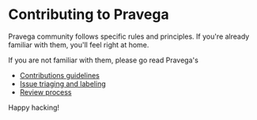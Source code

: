 Contributing to Pravega 
======================================

Pravega community follows specific rules and principles. If you're already familiar with them, you'll feel right at home.

If you are not familiar with them, please go read Pravega's 
* [Contributions guidelines](https://github.com/emccode/pravega/wiki/Contributing)
* [Issue triaging and labeling](https://github.com/emccode/pravega/wiki/Issues-Triaging-and-Labeling)
* [Review process](https://github.com/emccode/pravega/wiki/Pull-Request-and-Reviews)

Happy hacking!
